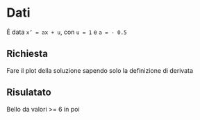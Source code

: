 ﻿# Dati

É data `x’ = ax + u`, con `u = 1` e `a = - 0.5`

## Richiesta

Fare il plot della soluzione sapendo solo la definizione di derivata

## Risulatato

Bello da valori >= 6 in poi

